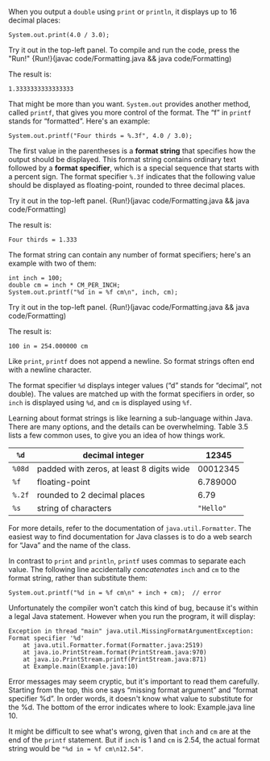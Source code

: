 When you output a `double` using `print` or `println`, it displays up to 16 decimal places:

```code
System.out.print(4.0 / 3.0);
```

Try it out in the top-left panel.
To compile and run the code, press the "Run!"
{Run!}(javac code/Formatting.java && java code/Formatting)


The result is:

```code
1.3333333333333333
```


That might be more than you want.
`System.out` provides another method, called `printf`, that gives you more control of the format.
The “f” in `printf` stands for “formatted”.
Here's an example:

```code
System.out.printf("Four thirds = %.3f", 4.0 / 3.0);
```


The first value in the parentheses is a **format string** that specifies how the output should be displayed.
This format string contains ordinary text followed by a **format specifier**, which is a special sequence that starts with a percent sign.
The format specifier `%.3f` indicates that the following value should be displayed as floating-point, rounded to three decimal places.

Try it out in the top-left panel.
{Run!}(javac code/Formatting.java && java code/Formatting)

The result is:

```code
Four thirds = 1.333
```

The format string can contain any number of format specifiers; here's an example with two of them:

```code
int inch = 100;
double cm = inch * CM_PER_INCH;
System.out.printf("%d in = %f cm\n", inch, cm);
```


Try it out in the top-left panel.
{Run!}(javac code/Formatting.java && java code/Formatting)

The result is:

```code
100 in = 254.000000 cm
```

Like `print`, `printf` does not append a newline.
So format strings often end with a newline character.

The format specifier `%d` displays integer values (“d” stands for “decimal”, not double).
The values are matched up with the format specifiers in order, so `inch` is displayed using `%d`, and `cm` is displayed using `%f`.

Learning about format strings is like learning a sub-language within Java.
There are many options, and the details can be overwhelming.
Table 3.5 lists a few common uses, to give you an idea of how things work.

|`%d`|decimal integer|12345 |
|-|-|-|
|`%08d`|padded with zeros, at least 8 digits wide|00012345 |
|`%f`|floating-point|6.789000 |
|`%.2f`|rounded to 2 decimal places|6.79 |
|`%s`|string of characters|`"Hello"` |


For more details, refer to the documentation of `java.util.Formatter`.
The easiest way to find documentation for Java classes is to do a web search for “Java” and the name of the class.

In contrast to `print` and `println`, `printf` uses commas to separate each value.
The following line accidentally *concatenates* `inch` and `cm` to the format string, rather than substitute them:

```code
System.out.printf("%d in = %f cm\n" + inch + cm);  // error
```

Unfortunately the compiler won't catch this kind of bug, because it's within a legal Java statement.
However when you run the program, it will display:



```code
Exception in thread "main" java.util.MissingFormatArgumentException:
Format specifier '%d'
    at java.util.Formatter.format(Formatter.java:2519)
    at java.io.PrintStream.format(PrintStream.java:970)
    at java.io.PrintStream.printf(PrintStream.java:871)
    at Example.main(Example.java:10)
```


Error messages may seem cryptic, but it's important to read them carefully.
Starting from the top, this one says “missing format argument” and “format specifier %d”.
In order words, it doesn't know what value to substitute for the %d.
The bottom of the error indicates where to look: Example.java line 10.

It might be difficult to see what's wrong, given that `inch` and `cm` are at the end of the `printf` statement.
But if `inch` is 1 and `cm` is 2.54, the actual format string would be `"%d in = %f cm\n12.54"`.
